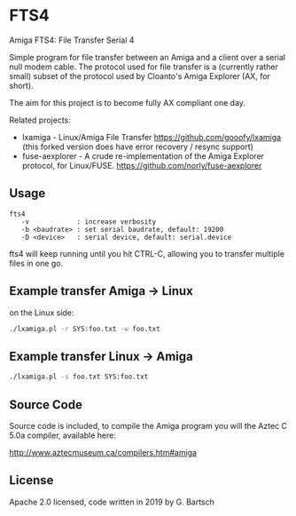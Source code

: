 # FTS4
Amiga FTS4: File Transfer Serial 4

Simple program for file transfer between an Amiga and a client over a serial null modem cable. The protocol used for
file transfer is a (currently rather small) subset of the protocol used by Cloanto's Amiga Explorer (AX, for short). 

The aim for this project is to become fully AX compliant one day.

Related projects:

* lxamiga - Linux/Amiga File Transfer https://github.com/gooofy/lxamiga (this forked version does have error recovery / resync support)
* fuse-aexplorer - A crude re-implementation of the Amiga Explorer protocol, for Linux/FUSE. https://github.com/norly/fuse-aexplorer

## Usage

```
fts4 
   -v            : increase verbosity
   -b <baudrate> : set serial baudrate, default: 19200
   -D <device>   : serial device, default: serial.device
```

fts4 will keep running until you hit CTRL-C, allowing you to transfer multiple files in one go.

## Example transfer Amiga -> Linux 

on the Linux side:

```bash
./lxamiga.pl -r SYS:foo.txt -w foo.txt
```

## Example transfer Linux -> Amiga

```bash
./lxamiga.pl -s foo.txt SYS:foo.txt
```

## Source Code

Source code is included, to compile the Amiga program you will the Aztec C 5.0a compiler, available here:

http://www.aztecmuseum.ca/compilers.htm#amiga

## License

Apache 2.0 licensed, code written in 2019 by G. Bartsch

